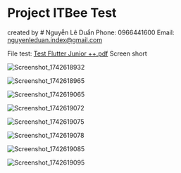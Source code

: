 # Project ITBee Test
created by # Nguyễn Lê Duẩn
Phone: 0966441600
Email: nguyenleduan.index@gmail.com

File test: 
[Test Flutter Junior ++.pdf](https://github.com/user-attachments/files/19400782/Test.Flutter.Junior.%2B%2B.pdf)
Screen short


![Screenshot_1742618932](https://github.com/user-attachments/assets/fbd13dfc-c53b-4b22-819d-d442e0ca3320)

![Screenshot_1742618965](https://github.com/user-attachments/assets/37ba0ef2-12b0-4dda-8912-722cfd1b650a)

![Screenshot_1742619065](https://github.com/user-attachments/assets/35162ca0-57a8-4e79-91fe-3e21a3fab600)

![Screenshot_1742619072](https://github.com/user-attachments/assets/54dbb338-04e7-4a7f-a8a5-bfc39a05bab9)

![Screenshot_1742619075](https://github.com/user-attachments/assets/dc3fb8e8-b28d-49a7-90ca-a967b38dd92f)

![Screenshot_1742619078](https://github.com/user-attachments/assets/5641ce3c-f122-4cc9-8c56-940ff9d678c8)

![Screenshot_1742619085](https://github.com/user-attachments/assets/1bd7875d-9414-4eb6-b82b-19faef9eae5d)

![Screenshot_1742619095](https://github.com/user-attachments/assets/07bdf801-a0f6-4f46-8db9-58de40f02eb6)







